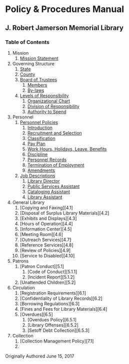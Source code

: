 [1.1]: mission-statement.md
[2.1]: state.md
[2.2]: county.md
[2.3]: board-of-trustees.md
[2.3.1]: board-of-trustees.md#members
[2.3.2]: board-of-trustees.md#by-laws
[2.4]: levels-of-responsibility.md
[2.4.1]: levels-of-responsibility.md#organizational-chart
[2.4.2]: levels-of-responsibility.md#division-of-responsibility
[2.4.3]: levels-of-responsibility.md#authority-to-spend
[3.1]: personnel-policies.md
[3.1.1]: personnel-policies.md#introduction
[3.1.2]: personnel-policies.md#recruitment-and-selection
[3.1.3]: personnel-policies.md#classification
[3.1.4]: personnel-policies.md#pay-plan
[3.1.5]: personnel-policies.md#work-hours-holidays-leave-benefits
[3.1.6]: personnel-policies.md#discipline
[3.1.7]: personnel-policies.md#personnel-records
[3.1.8]: personnel-policies.md#termination-of-employment
[3.1.9]: personnel-policies.md#amendments
[3.2]: job-descriptions.md
[3.2.1]: job-descriptions.md#library-director
[3.2.2]: job-descriptions.md#public-services-assistant
[3.2.3]: job-descriptions.md#cataloging-assistant
[3.2.4]: job-descriptions.md#library-assistant

# Policy & Procedures Manual
## J. Robert Jamerson Memorial Library
### Table of Contents

1. Mission
	1. [Mission Statement][1.1]
2. Governing Structure
	1. [State][2.1]
	2. [County][2.2]
	3. [Board of Trustees][2.3]
		1. [Members][2.3.1]
		2. [By-laws][2.3.2]
	4. [Levels of Responsibility][2.4]
		1. [Organizational Chart][2.4.1]
		2. [Division of Responsibility][2.4.2]
		3. [Authority to Spend][2.4.3]
3. Personnel
	1. [Personnel Policies][3.1]
		1. [Introduction][3.1.1]
		2. [Recruitment and Selection][3.1.2]
		3. [Classification][3.1.3]
		4. [Pay Plan][3.1.4]
		5. [Work Hours, Holidays, Leave, Benefits][3.1.5]
		6. [Discipline][3.1.6]
		7. [Personnel Records][3.1.7]
		8. [Termination of Employment][3.1.8]
		9. [Amendments][3.1.9]
	2. [Job Descriptions][3.2]
		1. [Library Director][3.2.1]
		2. [Public Services Assistant][3.2.2]
		3. [Cataloging Assistant][3.2.3]
		4. [Library Assistant][3.2.4]
4. General Library
	1. [Copying and Faxing][4.1]
	2. [Disposal of Surplus Library Materials][4.2]
	3. [Exhibits and Displays][4.3]
	4. [Hours of Operation][4.4]
	5. [Information Center][4.5]
	6. [Meeting Room][4.6]
	7. [Outreach Services][4.7]
	8. [Reference Services][4.8]
	9. [Review of Policies][4.9]
	10. [Service to Disabled][4.10]
5. Patrons
	1. [Patron Conduct][5.1]
		1. [Code of Conduct][5.1.1]
		2. [Incident Report][5.1.2]
	2. [Unattended Children][5.2]
6. Circulation
	1. [Registration Requirements][6.1]
	2. [Confidentiality of Library Records][6.2]
	3. [Borrowing Regulations][6.3]
	4. [Fines and Fees for Library Materials][6.4]
	5. [Overdues][6.5]
		1. [Overdues Policy][6.5.1]
		2. [Library Offenses][6.5.2]
		3. [Setoff Debt Collection][6.5.3]
7. Collection
	1. [Collection Management Policy][7.1]
	2.

Originally Authored June 15, 2017
